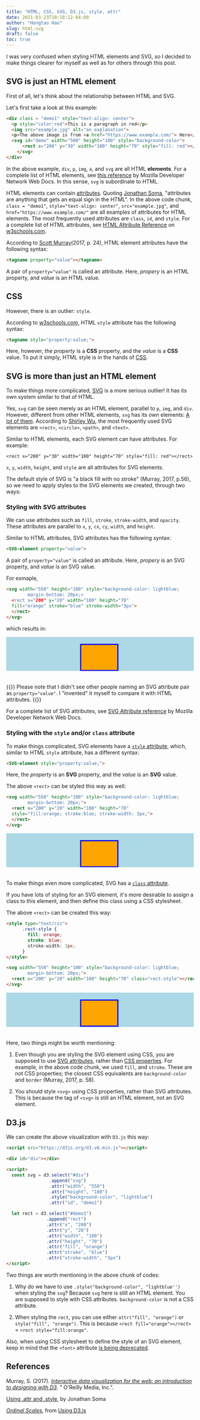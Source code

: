 ```yaml
---
title: "HTML, CSS, SVG, D3.js, style, attr"
date: 2021-03-23T10:18:12-04:00
author: "Hongtao Hao"
slug: html-svg
draft: false
toc: true
---
```


<style type="text/css">
      .svg-style {
        background-color: lightblue; 
        margin-bottom: 20px;
      }
</style>


I was very confused when styling HTML elements and SVG, so I decided to make things clearer for myself as well as for others through this post. 

## SVG is just an HTML element

First of all, let's think about the relationship between HTML and SVG. 

Let's first take a look at this example:

```html
<div class = "demo1" style="text-align: center">
  <p style="color:red">This is a paragraph in red</p>
  <img src="example.jpg" alt="an explanation">
  <p>The above image is from <a href="https://www.example.com/"> Here</a>
  <svg id="demo" width="500" height="100" style="background-color">
      <rect x="200" y="30" width="100" height="70" style="fill: red"></rect>
    </svg>
</div>
```

In the above example, `div`, `p`, `img`, `a`, and `svg` are all HTML **elements**. For a complete list of HTML elements, see [this reference](https://developer.mozilla.org/en-US/docs/Web/HTML/Element) by Mozilla Developer Network Web Docs. In this sense, `svg` is subordinate to HTML. 

HTML elements can contain [attributes](https://www.w3schools.com/html/html_attributes.asp). Quoting [Jonathan Soma](http://jonathansoma.com/tutorials/d3/using-attr-and-style/), "attributes are anything that gets an equal sign in the HTML". In the above code chunk, `class = "demo1"`, `style="text-align: center"`, `src="example.jpg"`, and `href="https://www.example.com/"` are all examples of attributes for HTML elements. The most frequently used attributes are `class`, `id`, and `style`. For a complete list of HTML attributes, see [HTML Attribute Reference](https://www.w3schools.com/TAGS/ref_attributes.asp) on [w3schools.com](https://www.w3schools.com/).

According to [Scott Murray](https://alignedleft.com/work/d3-book-2e)(2017, p. 24), HTML element attributes have the following syntax: 

```html
<tagname property="value"></tagname>
```

A pair of `property="value"` is called an attribute. Here, *propery* is an HTML property, and *value* is an HTML value. 

## CSS

However, there is an outlier: `style`. 

According to [w3schools.com](https://www.w3schools.com/html/html_styles.asp), HTML `style` attribute has the following syntax:

```html
<tagname style="property:value;">
```

Here, however, the *property* is a **CSS** property, and the *value* is a **CSS** value. To put it simply, HTML style is in the hands of [CSS](https://www.w3schools.com/css/default.asp). 

## SVG is more than just an HTML element

To make things more complicated, [SVG](https://www.w3schools.com/graphics/svg_intro.asp) is a more serious outlier! It has its own system similar to that of HTML. 

Yes, `svg` can be seen merely as an HTML element, parallel to `p`, `img`, and `div`. However, different from other HTML elements, `svg` has its own elements: [A lot of them](https://developer.mozilla.org/en-US/docs/Web/SVG/Element). According to [Shirley Wu](https://observablehq.com/@sxywu/1-draw-a-flower-petal-on-the-screen), the most frequently used SVG elements are `<rect>`, `<circle>`, `<path>`, and `<text>`.

Similar to HTML elements, each SVG element can have attributes. For example:

```
<rect x="200" y="30" width="100" height="70" style="fill: red"></rect>
```

`x`, `y`, `width`, `height`, and `style` are all attributes for SVG elements. 

The default style of SVG is "a black fill with no stroke" (Murray, 2017, p.56), so we need to apply styles to the SVG elements we created, through two ways:

### Styling with SVG attributes

We can use attributes such as `fill`, `stroke`, `stroke-width`, and `opacity`. These attributes are parallel to `x`, `y`, `cx`, `cy`, `width`, and `height`. 

Similar to HTML attributes, SVG attributes has the following syntax:

```html
<SVG-element property="value">
```

A pair of `property="value"` is called an attribute. Here, *propery* is an SVG property, and *value* is an SVG value. 

For exmaple, 

```html
<svg width="550" height="100" style="background-color: lightblue; 
        margin-bottom: 20px;>
  <rect x="200" y="20" width="100" height="70" 
  fill="orange" stroke="blue" stroke-width="3px">
  </rect>
</svg>
```

which results in:

<svg width="550" height="100" style="background-color: lightblue; 
        margin-bottom: 20px;">
  <rect x="200" y="20" width="100" height="70" 
  fill="orange" stroke="blue" stroke-width="3px">
  </rect>
</svg>

{{<block class="note">}}
Please note that I didn't see other people naming an SVG attribute pair as `property="value"`. I "invented" it myself to compare it with HTML attributes. 
{{<end>}}

For a complete list of SVG attributes, see [SVG Attribute reference](https://developer.mozilla.org/en-US/docs/Web/SVG/Attribute) by Mozilla Developer Network Web Docs.

### Styling with the `style` and/or `class` attribute

To make things complicated, SVG elements have a [`style` attribute](https://developer.mozilla.org/en-US/docs/Web/SVG/Attribute/style), which, similar to HTML `style` attribute, has a different syntax:

```html
<SVG-element style="property:value;">
```

Here, the *property* is an **SVG** property, and the *value* is an **SVG** value. 

The above `<rect>` can be styled this way as well:

```html
<svg width="550" height="100" style="background-color: lightblue; 
        margin-bottom: 20px;">
  <rect x="200" y="20" width="100" height="70" 
  style="fill:orange; stroke:blue; stroke-width: 3px;">
  </rect>
</svg>
```

<svg width="550" height="100" style="background-color: lightblue; 
        margin-bottom: 20px;">
  <rect x="200" y="20" width="100" height="70" 
  style="fill:orange; stroke:blue; stroke-width: 3px;">
  </rect>
</svg>


To make things even more complicated, SVG has a [`class` attribute](https://developer.mozilla.org/en-US/docs/Web/SVG/Attribute/class). 

If you have lots of styling for an SVG element, it's more desirable to assign a class to this element, and then define this class using a CSS stylesheet.

The above `<rect>` can be created this way:

```html
<style type="text/css">
      .rect-style {
        fill: orange;
        stroke: blue;
        stroke-width: 3px;
      }
</style>

<svg width="550" height="100" style="background-color: lightblue; 
        margin-bottom: 20px;">
  <rect x="200" y="20" width="100" height="70" class="rect-style"></rect>
</svg>
```

<style type="text/css">
      .rect-style {
        fill: orange;
        stroke: blue;
        stroke-width: 3px;
      }
</style>

<svg width="550" height="100" style="background-color: lightblue; 
        margin-bottom: 20px;">
  <rect x="200" y="20" width="100" height="70" class="rect-style"></rect>
</svg>

Here, two things might be worth mentioning:

1. Even though you are styling the SVG element using CSS, you are supposed to use [SVG attributes](https://developer.mozilla.org/en-US/docs/Web/SVG/Attribute), rather than [CSS properties](https://www.w3schools.com/csSref/default.asp). For example, in the above code chunk, we used `fill`, and `stroke`. These are not CSS properties; the closest CSS equivalents are `background-color` and `border` (Murray, 2017, p. 58). 

2. You should style `<svg>` using CSS properties, rather than SVG attributes. This is because the tag of `<svg>` is still an HTML element, not an SVG element. 

## D3.js

We can create the above visualization with `D3.js` this way:

```html
<script src="https://d3js.org/d3.v6.min.js"></script>

<div id="div"></div>

<script>
  const svg = d3.select("#div")
                .append("svg")
                .attr("width", "550")
                .attr("height", "100")
                .style("background-color", "lightblue")
                .attr("id", "demo1")

  let rect = d3.select("#demo1")
               .append("rect")
               .attr("x", "200")
               .attr("y", "20")
               .attr("width", "100")
               .attr("height", "70")
               .attr("fill", "orange")
               .attr("stroke", "blue")
               .attr("stroke-width", "3px")
</script>
```

<script src="https://d3js.org/d3.v6.min.js"></script>

<div id="div">
</div>

<script>
  const svg = d3.select("#div")
                .append("svg")
                .attr("width", "550")
                .attr("height", "100")
                .style("background-color", "lightblue")
                .attr("id", "demo1")

  let rect = d3.select("#demo1")
               .append("rect")
               .attr("x", "200")
               .attr("y", "20")
               .attr("width", "100")
               .attr("height", "70")
               .attr("fill", "orange")
                 .attr("stroke", "blue")
                 .attr("stroke-width", "3px")
</script>

Two things are worth mentioning in the above chunk of codes:

1. Why do we have to use `.style("background-color", "lightblue'')` when styling the `svg`? Because `svg` here is still an HTML element. You are supposed to style with CSS attributes. `background-color` is not a CSS attribute. 

2. When styling the `rect`, you can use either `attr("fill", "orange")` or `style("fill", "orange")`. This is because `<rect fill="orange"></rect>` = `<rect style="fill:orange"`.

Also, when using CSS stylesheet to define the style of an SVG element, keep in mind that the `<font>` attribute [is being deprecated](https://developer.mozilla.org/en-US/docs/Web/SVG/Element/font). 


<!-- Regarding this second point, there is something worth mentioning as well: you'd better use either `attr` or `style` consistently. 

<div id="div-2">
</div>

<script>
  const svg2 = d3.select("#div-2")
                .append("svg")
                .attr("width", "550")
                .attr("height", "100")
                .attr("id", "demo-2")

  let rect2 = d3.select("#demo-2")
               .append("rect")
               .attr("x", "200")
               .attr("y", "20")
               .attr("width", "100")
               .attr("height", "70")
               .attr("fill", "steelblue")
               .on('mouseover', function(){
                  d3.select(this)
                    .style('fill', 'red');
               })
               .on('mouseout', function(){
                  d3.select(this)
                    .style('fill', 'steelblue')
               });
</script> -->

## References
Murray, S. (2017). [*Interactive data visualization for the web: an introduction to designing with D3*](https://alignedleft.com/work/d3-book-2e). " O'Reilly Media, Inc.".

[Using .attr and .style](http://jonathansoma.com/tutorials/d3/using-attr-and-style/), by Jonathan Soma

[*Ordinal Scales*](http://using-d3js.com/04_07_ordinal_scales.html), from [Using D3.js](http://using-d3js.com/)